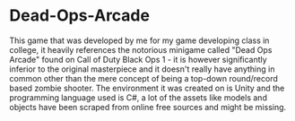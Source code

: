# Dead-Ops-Arcade
This game that was developed by me for my game developing class in college, it heavily references the notorious minigame called "Dead Ops Arcade" found on Call of Duty Black Ops 1 - it is however significantly inferior to the original masterpiece and it doesn't really have anything in common other than the mere concept of being a top-down round/record based zombie shooter. 
The environment it was created on is Unity and the programming language used is C#, a lot of the assets like models and objects have been scraped from online free sources and might be missing. 
